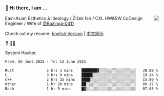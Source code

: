 ### 👋 Hi there, I am ...

<img align="right" src="https://github-readme-stats.vercel.app/api?username=vickiegpt&show_icons=true&icon_color=0366d6&bg_color=ffffff&hide_title=true" />

East-Asian Esthetics & Ideology / Žižek fan / CXL HW&SW CoDesign Engineer / Wife of [@Bazinga-0411](https://bazinga-0411.github.io/)

Check out my résumé: [English Version](http://asplos.dev/) | [中文简历](http://asplos.dev/CN.html)

⚧️ 
🏳️‍⚧️ 

System Hacker.


<!--START_SECTION:waka-->

```txt
From: 05 June 2025 - To: 12 June 2025

Rust               5 hrs 3 mins    ███████▓░░░░░░░░░░░░░░░░░   30.89 %
C                  3 hrs 9 mins    █████░░░░░░░░░░░░░░░░░░░░   19.34 %
C++                2 hrs 35 mins   ████░░░░░░░░░░░░░░░░░░░░░   15.80 %
Other              1 hr 20 mins    ██░░░░░░░░░░░░░░░░░░░░░░░   08.17 %
Bash               1 hr 9 mins     █▓░░░░░░░░░░░░░░░░░░░░░░░   07.03 %
```

<!--END_SECTION:waka-->
